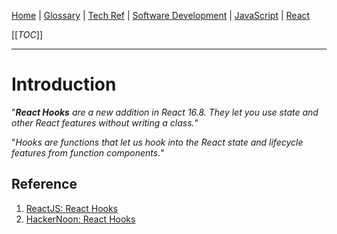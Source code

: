 [Home](/Slalom-LLC/Slalom-Consulting) | [Glossary](/Glossary) | [Tech Ref](/Tech-Ref) | [Software Development](/Tech-Ref/Software-Development) | [JavaScript](/Tech-Ref/Software-Development/JavaScript) | [React](/Tech-Ref/Software-Development/JavaScript/React)

[[_TOC_]]

---
# Introduction
"_***React Hooks*** are a new addition in React 16.8. They let you use state and other React features without writing a class._"

"_Hooks are functions that let us hook into the React state and lifecycle features from function components._"

## Reference
1. [ReactJS: React Hooks](https://reactjs.org/docs/hooks-intro.html)
1. [HackerNoon: React Hooks](https://hackernoon.com/react-hooks-usestate-using-the-state-hook-89ec55b84f8c)
